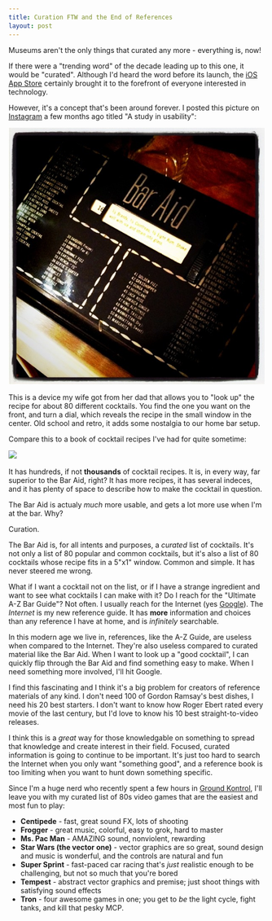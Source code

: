 ```yaml
--- 
title: Curation FTW and the End of References
layout: post
---
```


Museums aren't the only things that curated any more - everything is, now!

If there were a "trending word" of the decade leading up to this one, it would be "curated".  Although I'd heard the word before its launch, the [iOS App Store][app_store] certainly brought it to the forefront of everyone interested in technology.  

However, it's a concept that's been around forever.  I posted this picture on [Instagram][instagram] a few months ago titled "A study in
usability":

<img src="/images/bar_aid.jpg" />

This is a device my wife got from her dad that allows you to "look up" the recipe for about 80 different cocktails.  You find the
one you want on the front, and turn a dial, which reveals the recipe in the small window in the center.  Old school and retro, it
adds some nostalgia to our home bar setup.

Compare this to a book of cocktail recipes I've had for quite sometime:

<img src="http://ecx.images-amazon.com/images/I/51cBoKhQN2L._BO2,204,203,35,-76_AA300_SH20_OU01_.jpg" />

It has hundreds, if not **thousands** of cocktail recipes.  It is, in every way, far superior to the Bar Aid, right?  It has more
recipes, it has several indeces, and it has plenty of space to describe how to make the cocktail in question.

The Bar Aid is actualy *much* more usable, and gets a lot more use when I'm at the bar.  Why?

Curation.

The Bar Aid is, for all intents and purposes, a _curated_ list of cocktails.  It's not only a list of 80 popular and common
cocktails, but it's also a list of 80 cocktails whose recipe fits in a 5"x1" window.  Common and simple.  It has never steered me
wrong.

What if I want a cocktail not on the list, or if I have a strange ingredient and want to see what cocktails I can make with it?
Do I reach for the "Ultimate A-Z Bar Guide"?  Not often.  I usually reach for the Internet (yes [Google][google]).   The _Internet_ is
my new reference guide.  It has **more** information and choices than any reference I have at home, and is _infinitely_ searchable.

In this modern age we live in, references, like the A-Z Guide, are useless when compared to the Internet. They're also useless compared to curated material like the Bar Aid.  When I want to look up a "good cocktail", I can quickly flip through the Bar Aid and find something easy to make.  When I need something more involved, I'll hit Google.

I find this fascinating and I think it's a big problem for creators of reference materials of any kind.  I don't need 100 of Gordon Ramsay's best dishes, I need his 20 best starters.  I don't want to know how Roger Ebert rated every movie of the last century, but I'd love to know his 10 best straight-to-video releases.

I think this is a *great* way for those knowledgable on something to spread that knowledge and create interest in their field.  Focused, curated information is going to continue to be important.  It's just too hard to search the Internet when you only want "something good", and a reference book is too limiting when you want to hunt down something specific.

Since I'm a huge nerd who recently spent a few hours in [Ground Kontrol][ground_kontrol], I'll leave you with my curated list of
80s video games that are the easiest and most fun to play:

* **Centipede** - fast, great sound FX, lots of shooting
* **Frogger** - great music, colorful, easy to grok, hard to master
* **Ms. Pac Man** - AMAZING sound, nonviolent, rewarding 
* **Star Wars (the vector one)** - vector graphics are so great, sound design and music is wonderful, and the controls are natural and fun
* **Super Sprint** - fast-paced car racing that's *just* realistic enough to be challenging, but not so much that you're bored
* **Tempest** - abstract vector graphics and premise; just shoot things with satisfying sound effects
* **Tron** - four awesome games in one; you get to *be* the light cycle, fight tanks, and kill that pesky MCP.

[google]: /blog/2011/08/01/why-i-wont-work-for-google-twitter-facebook.html
[ground_kontrol]: http://groundkontrol.com/
[instagram]: http://instagr.am/
[app_store]: http://itunes.apple.com/en/genre/mobile-software-applications/id36?mt=8

